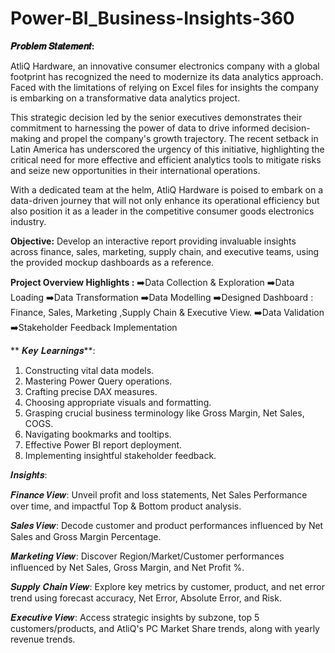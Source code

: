 # Power-BI_Business-Insights-360

**𝑷𝒓𝒐𝒃𝒍𝒆𝒎 𝑺𝒕𝒂𝒕𝒆𝒎𝒆𝒏𝒕:**

AtliQ Hardware, an innovative consumer electronics company with a global footprint has recognized the need to  modernize its data analytics approach. Faced with the limitations of relying on Excel files for insights the company is embarking on a transformative data analytics project. ​

 This strategic decision led by the senior executives demonstrates their commitment to harnessing the power of data to drive informed decision-making and propel the company's growth trajectory. The recent setback in Latin America has underscored the urgency of this initiative, highlighting the critical need for more effective and efficient analytics tools to mitigate risks and seize new opportunities in their international operations. ​

 With a dedicated team at the helm, AtliQ Hardware is poised to embark on a data-driven journey that will not only enhance its operational efficiency but also position it as a leader in the competitive consumer goods electronics industry.​


 
**Objective:** Develop an interactive report providing invaluable insights across finance, sales, marketing, supply chain, and executive teams, using the provided mockup dashboards as a reference.


**Project Overview Highlights :**
➡️Data Collection & Exploration
➡️Data Loading
➡️Data Transformation
➡️Data Modelling
➡️Designed Dashboard : Finance, Sales, Marketing ,Supply Chain & Executive View.
➡️Data Validation
➡️Stakeholder Feedback Implementation

** 𝑲𝒆𝒚 𝑳𝒆𝒂𝒓𝒏𝒊𝒏𝒈𝒔**:

1. Constructing vital data models.
2. Mastering Power Query operations.
3. Crafting precise DAX measures.
4. Choosing appropriate visuals and formatting.
5. Grasping crucial business terminology like Gross Margin, Net Sales, COGS.
6. Navigating bookmarks and tooltips.
7. Effective Power BI report deployment.
8. Implementing insightful stakeholder feedback.

 𝑰𝒏𝒔𝒊𝒈𝒉𝒕𝒔:

 
  𝑭𝒊𝒏𝒂𝒏𝒄𝒆 𝑽𝒊𝒆𝒘: Unveil profit and loss statements, Net Sales Performance over time, and impactful Top & Bottom product analysis.

  
  𝑺𝒂𝒍𝒆𝒔 𝑽𝒊𝒆𝒘: Decode customer and product performances influenced by Net Sales and Gross Margin Percentage.

  
  𝑴𝒂𝒓𝒌𝒆𝒕𝒊𝒏𝒈 𝑽𝒊𝒆𝒘: Discover Region/Market/Customer performances influenced by Net Sales, Gross Margin, and Net Profit %.

  
  𝑺𝒖𝒑𝒑𝒍𝒚 𝑪𝒉𝒂𝒊𝒏 𝑽𝒊𝒆𝒘: Explore key metrics by customer, product, and net error trend using forecast accuracy, Net Error, Absolute Error, and Risk.

  
  𝑬𝒙𝒆𝒄𝒖𝒕𝒊𝒗𝒆 𝑽𝒊𝒆𝒘: Access strategic insights by subzone, top 5 customers/products, and AtliQ's PC Market Share trends, along with yearly revenue trends.
